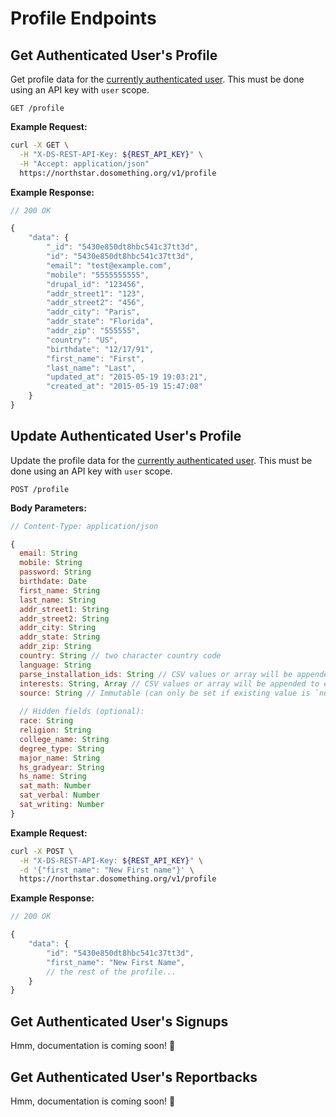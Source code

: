 # Profile Endpoints

## Get Authenticated User's Profile
Get profile data for the [currently authenticated user](../authentication.md). This must be done using an API key with `user` scope.

```
GET /profile
```

**Example Request:**  
```sh
curl -X GET \
  -H "X-DS-REST-API-Key: ${REST_API_KEY}" \
  -H "Accept: application/json"
  https://northstar.dosomething.org/v1/profile
```

**Example Response:**  
```js
// 200 OK

{
    "data": {
        "_id": "5430e850dt8hbc541c37tt3d",
        "id": "5430e850dt8hbc541c37tt3d",
        "email": "test@example.com",
        "mobile": "5555555555",
        "drupal_id": "123456",
        "addr_street1": "123",
        "addr_street2": "456",
        "addr_city": "Paris",
        "addr_state": "Florida",
        "addr_zip": "555555",
        "country": "US",
        "birthdate": "12/17/91",
        "first_name": "First",
        "last_name": "Last",
        "updated_at": "2015-05-19 19:03:21",
        "created_at": "2015-05-19 15:47:08"
    }
}
```

## Update Authenticated User's Profile
Update the profile data for the [currently authenticated user](../authentication.md). This must be done using an API key with `user` scope.

```
POST /profile
```

**Body Parameters:**

```js
// Content-Type: application/json

{
  email: String
  mobile: String
  password: String
  birthdate: Date
  first_name: String
  last_name: String
  addr_street1: String
  addr_street2: String
  addr_city: String
  addr_state: String
  addr_zip: String
  country: String // two character country code
  language: String
  parse_installation_ids: String // CSV values or array will be appended to existing interests
  interests: String, Array // CSV values or array will be appended to existing interests
  source: String // Immutable (can only be set if existing value is `null`)
  
  // Hidden fields (optional):
  race: String
  religion: String
  college_name: String
  degree_type: String
  major_name: String
  hs_gradyear: String
  hs_name: String
  sat_math: Number
  sat_verbal: Number
  sat_writing: Number
}
```

**Example Request:**

```sh
curl -X POST \
  -H "X-DS-REST-API-Key: ${REST_API_KEY}" \
  -d '{"first_name": "New First name"}' \
  https://northstar.dosomething.org/v1/profile
```

**Example Response:**

```js
// 200 OK

{
    "data": {
        "id": "5430e850dt8hbc541c37tt3d",
        "first_name": "New First Name",
        // the rest of the profile...
    }
}
```

## Get Authenticated User's Signups
Hmm, documentation is coming soon! :construction:

## Get Authenticated User's Reportbacks
Hmm, documentation is coming soon! :construction:
